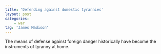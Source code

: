 ```yaml
---
title: 'Defending against domestic tyrannies'
layout: post
categories:
    - war
tag: 'James Madison'
---
```


The means of defense against foreign danger historically have become the instruments of tyranny at home.

